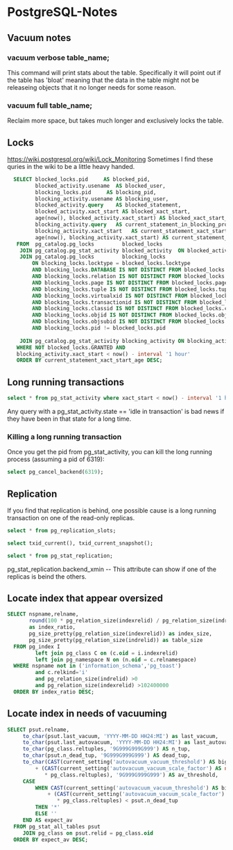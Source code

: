 # PostgreSQL-Notes

## Vacuum notes

### vacuum verbose table_name;
This command will print stats about the table. Specifically it will point out if the table has 'bloat' meaning that the data in the table might not be releaseing objects that it no longer needs for some reason.
### vacuum full table_name;
Reclaim more space, but takes much longer and exclusively locks the table.

## Locks
https://wiki.postgresql.org/wiki/Lock_Monitoring
Sometimes I find these quries in the wiki to be a little heavy handed.
```sql
  SELECT blocked_locks.pid     AS blocked_pid,
         blocked_activity.usename  AS blocked_user,
         blocking_locks.pid     AS blocking_pid,
         blocking_activity.usename AS blocking_user,
         blocked_activity.query    AS blocked_statement,
         blocked_activity.xact_start AS blocked_xact_start,
         age(now(), blocked_activity.xact_start) AS blocked_xact_start_age,
         blocking_activity.query   AS current_statement_in_blocking_process,
         blocking_activity.xact_start   AS current_statement_xact_start,
         age(now(), blocking_activity.xact_start) AS current_statement_xact_start_age
   FROM  pg_catalog.pg_locks         blocked_locks
    JOIN pg_catalog.pg_stat_activity blocked_activity  ON blocked_activity.pid = blocked_locks.pid
    JOIN pg_catalog.pg_locks         blocking_locks 
        ON blocking_locks.locktype = blocked_locks.locktype
        AND blocking_locks.DATABASE IS NOT DISTINCT FROM blocked_locks.DATABASE
        AND blocking_locks.relation IS NOT DISTINCT FROM blocked_locks.relation
        AND blocking_locks.page IS NOT DISTINCT FROM blocked_locks.page
        AND blocking_locks.tuple IS NOT DISTINCT FROM blocked_locks.tuple
        AND blocking_locks.virtualxid IS NOT DISTINCT FROM blocked_locks.virtualxid
        AND blocking_locks.transactionid IS NOT DISTINCT FROM blocked_locks.transactionid
        AND blocking_locks.classid IS NOT DISTINCT FROM blocked_locks.classid
        AND blocking_locks.objid IS NOT DISTINCT FROM blocked_locks.objid
        AND blocking_locks.objsubid IS NOT DISTINCT FROM blocked_locks.objsubid
        AND blocking_locks.pid != blocked_locks.pid
 
    JOIN pg_catalog.pg_stat_activity blocking_activity ON blocking_activity.pid = blocking_locks.pid
   WHERE NOT blocked_locks.GRANTED AND
   blocking_activity.xact_start < now() - interval '1 hour'
   ORDER BY current_statement_xact_start_age DESC;
```

## Long running transactions
```sql
select * from pg_stat_activity where xact_start < now() - interval '1 hour';
```

  Any query with a pg_stat_activity.state == 'idle in transaction' is bad news if they have been in that state for a long time.

### Killing a long running transaction
Once you get the pid from pg_stat_activity, you can kill the long running process (assuming a pid of 6319):
```sql
select pg_cancel_backend(6319);
```

## Replication
If you find that replication is behind, one possible cause is a long running transaction on one of the read-only replicas.

```sql
select * from pg_replication_slots;

select txid_current(), txid_current_snapshot();

select * from pg_stat_replication;
```
  pg_stat_replication.backend_xmin  -- This attribute can show if one of the replicas is beind the others.
  
## Locate index that appear oversized
```sql
SELECT nspname,relname,
       round(100 * pg_relation_size(indexrelid) / pg_relation_size(indrelid)) / 100
       as index_ratio,
       pg_size_pretty(pg_relation_size(indexrelid)) as index_size,
       pg_size_pretty(pg_relation_size(indrelid)) as table_size
  FROM pg_index I
         left join pg_class C on (c.oid = i.indexrelid)
         left join pg_namespace N on (n.oid = c.relnamespace)
  WHERE nspname not in ('information_schema','pg_toast')
         and c.relkind='i'
         and pg_relation_size(indrelid) >0
         and pg_relation_size(indexrelid) >102400000 
  ORDER BY index_ratio DESC;
```

## Locate index in needs of vacuuming
```sql
SELECT psut.relname,
     to_char(psut.last_vacuum, 'YYYY-MM-DD HH24:MI') as last_vacuum,
     to_char(psut.last_autovacuum, 'YYYY-MM-DD HH24:MI') as last_autovacuum,
     to_char(pg_class.reltuples, '9G999G999G999') AS n_tup,
     to_char(psut.n_dead_tup, '9G999G999G999') AS dead_tup,
     to_char(CAST(current_setting('autovacuum_vacuum_threshold') AS bigint)
         + (CAST(current_setting('autovacuum_vacuum_scale_factor') AS numeric)
            * pg_class.reltuples), '9G999G999G999') AS av_threshold,
     CASE
         WHEN CAST(current_setting('autovacuum_vacuum_threshold') AS bigint)
             + (CAST(current_setting('autovacuum_vacuum_scale_factor') AS numeric)
                * pg_class.reltuples) < psut.n_dead_tup
         THEN '*'
         ELSE ''
     END AS expect_av
  FROM pg_stat_all_tables psut
     JOIN pg_class on psut.relid = pg_class.oid
  ORDER BY expect_av DESC;
```
